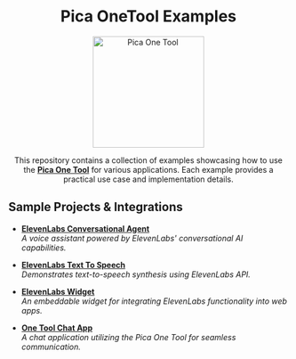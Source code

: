 <p align="center">
  <h1 align="center">Pica OneTool Examples</h1>
  <p align="center">
    <img src="https://assets.picaos.com/github/pica-man.png" width="200" alt="Pica One Tool">
  </p>
  <p align="center">
    This repository contains a collection of examples showcasing how to use the <strong><a href="https://docs.picaos.com/core/one-tool">Pica One Tool</a></strong> for various applications. Each example provides a practical use case and implementation details.
  </p>
</p>

## **Sample Projects & Integrations**

- **[ElevenLabs Conversational Agent](./elevenlabs-conversational-ai-agent)**  
  *A voice assistant powered by ElevenLabs' conversational AI capabilities.*

- **[ElevenLabs Text To Speech](./elevenlabs-text-to-speech)**  
  *Demonstrates text-to-speech synthesis using ElevenLabs API.*

- **[ElevenLabs Widget](./elevenlabs-widget)**  
  *An embeddable widget for integrating ElevenLabs functionality into web apps.*

- **[One Tool Chat App](./onetool-chat-app)**  
  *A chat application utilizing the Pica One Tool for seamless communication.*
